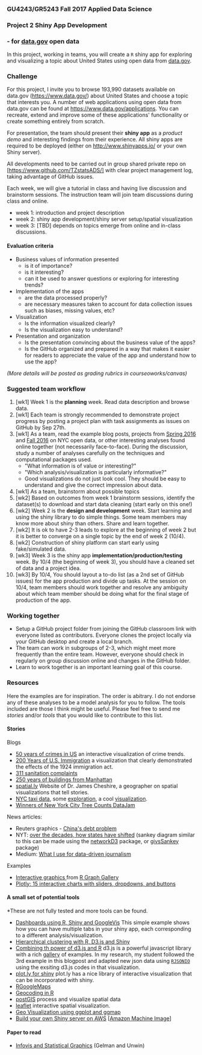 ### GU4243/GR5243 Fall 2017 Applied Data Science
### Project 2 Shiny App Development
### - for [data.gov](https://www.data.gov/) open data

In this project, working in teams, you will create a `R` shiny app for exploring and visualizing a topic about United States using open data from [data.gov](https://www.data.gov/). 

### Challenge
For this project, I invite you to browse 193,990 datasets available on data.gov (https://www.data.gov/) about United States and choose a topic that interests you. A number of web applications using open data from data.gov can be found at <https://www.data.gov/applications>. You can recreate, extend and improve some of these applications' functionality or create something entirely from scratch. 

For presentation, the team should present their **shiny app** as a *product demo* and interesting findings from their experience. All shiny apps are required to be deployed (either on <http://www.shinyapps.io/> or your own Shiny server). 

All developments need to be carried out in group shared private repo on [https://www.github.com/TZstatsADS/] with clear project management log, taking advantage of GitHub issues. 

Each week, we will give a tutorial in class and having live discussion and brainstorm sessions. The instruction team will join team discussions during class and online. 

- week 1: introduction and project description
- week 2: shiny app development/shiny server setup/spatial visualization
- week 3: [TBD] depends on topics emerge from online and in-class discussions.

#### Evaluation criteria 
- Business values of information presented 
	* is it of importance?
	* is it interesting?
	* can it be used to answer questions or exploring for interesting trends?
- Implementation of the apps
	* are the data processed properly?
	* are necessary measures taken to account for data collection issues such as biases, missing values, etc?
- Visualization
	* Is the information visualized clearly?
	* Is the visualization easy to understand?
- Presentation and organization
	* Is the presentation convincing about the business value of the apps?
	* Is the GitHub organized and prepared in a way that makes it easier for readers to appreciate the value of the app and understand how to use the app?

*(More details will be posted as grading rubrics in courseoworks/canvas)*

### Suggested team workflow
1. [wk1] Week 1 is the **planning** week. Read data description and browse data. 
2. [wk1] Each team is strongly recommended to demonstrate project progress by posting a project plan with task assignments as issues on GitHub by Sep 27th. 
3. [wk1] As a team, read the example blog posts, projects from [Spring 2016](http://tzstatsads.github.io//2016/09/21/Spr2016Project2-summary.html) and [Fall 2016](http://tzstatsads.github.io//2016/11/09/Fal-l2016-Project2-Summary.html) on NYC open data, or other interesting analyses found online together (not necessarily face-to-face). During the discussion, study a number of analyses carefully on the techniques and computational packages used.
	 * "What information is of value or interesting?"
     * "Which analysis/visualization is particularly informative?" 
     * Good visualizations do not just look cool. They should be easy to understand and give the correct impression about data. 
4. [wk1] As a team, brainstorm about possible topics 
5. [wk2] Based on outcomes from week 1 brainstorm sessions, identify the dataset(s) to download and start data cleaning (start early on this one!)
6. [wk2] Week 2 is the **design and development** week. Start learning and using the shiny library to do simple things. Some team members may know more about shiny than others. Share and learn together. 
7. [wk2] It is ok to have 2-3 leads to explore  at the beginning of week 2 but it is better to converge on a single topic by the end of week 2 (10/4). 
8. [wk2] Construction of shiny platform can start early using fake/simulated data. 
9. [wk3] Week 3 is the shiny app **implementation/production/testing** week. By 10/4 (the beginning of week 3), you should have a cleaned set of data and a project idea. 
10. [wk3] By 10/4, You should layout a to-do list (as a 2nd set of GitHub issues) for the app production and divide up tasks. At the session on 10/4, team members should work together and resolve any ambiguity about which team member should be doing what for the final stage of production of the app. 

### Working together
- Setup a GitHub project folder from joining the GitHub classroom link with everyone listed as contributors. Everyone clones the project locally via your GitHub desktop and create a local branch. 
- The team can work in subgroups of 2-3, which might meet more frequently than the entire team. However, everyone should check in regularly on group discussion online and changes in the GitHub folder.
- Learn to work together is an important learning goal of this course.   

### Resources
Here the examples are for inspiration. The order is abitrary. I do not endorse any of these analyses to be a model analysis for you to follow. The tools included are those I think might be useful. Please feel free to send me *stories* and/or *tools* that you would like to contribute to this list. 

#### Stories

Blogs

- [50 years of crimes in US](https://public.tableau.com/en-us/s/gallery/50-years-crime-us) an interactive visualization of crime trends. 
- [200 Years of U.S. Immigration](http://insightfulinteraction.com/immigration200years.html) a visualization that clearly demonstrated the effects of the 1924 immigration act. 
- [311 sanitation complaints](http://www.spatialinformationdesignlab.org/projects/civic-data-management-311-sanitation-complaints)
- [250 years of buildings from Manhattan](http://www.gislounge.com/mapping-almost-250-years-buildings-manhattan/)
- [spatial.ly](http://spatial.ly/blog/) Website of Dr. James Cheshire, a geographer on spatial visualizations that tell stories.
- [NYC taxi data](http://www.andresmh.com/nyctaxitrips/), some [exploration](http://hafen.github.io/taxi/#initial-exploration), a cool [visualization](http://nyctaxi.herokuapp.com/).
- [Winners of New York City Tree Counts DataJam](http://treescountdatajam.devpost.com/updates/5503-and-the-winners-are)

News articles:
<ul>
<li>Reuters graphics - <a href="http://fingfx.thomsonreuters.com/gfx/rngs/CHINA-DEBT-GRAPHIC/0100315H2LG/index.html" target="_blank">China's debt problem</a></li>
<li>NYT: <a href="http://www.nytimes.com/interactive/2012/10/15/us/politics/swing-history.html?_r=0" target="_blank">over the decades, how states have shifted</a> (sankey diagram similar to this can be made using the <a href="https://christophergandrud.github.io/networkD3/" target="_blank">networkD3</a> package, or <a href="https://sites.dartmouth.edu/learninganalytics/2016/08/22/analyzing-content-access-to-inform-content-design/" target="_blank">givsSankey</a> package)</li>
<li>Medium: <a href="https://medium.com/@dqn/what-i-use-for-data-driven-journalism-4333364db944#.12xqj44g8" target="_blank">What I use for data-driven journalism</a></li>
</ul><a href="https://medium.com/@dqn/what-i-use-for-data-driven-journalism-4333364db944#.12xqj44g8" target="_blank"></a>

Examples
<ul>
<li><a href="http://www.r-graph-gallery.com/portfolio/interactive-r-graphics/" target="_blank">Interactive graphics </a>from <a href="http://www.r-graph-gallery.com/" target="_blank">R Graph Gallery</a></li>
<li><a href="http://moderndata.plot.ly/15-python-and-r-charts-with-interactive-controls-buttons-dropdowns-and-sliders/ " target="_blank"> Plotly: 15 interactive charts with sliders, dropdowns, and buttons </a></li>
</ul>

#### A small set of potential tools 

*These are not fully tested and more tools can be found.

- [Dashboards using R, Shiny and GoogleVis](http://www.r-bloggers.com/dashboards-in-r-with-shiny-and-googlevis/) This simple example shows how you can have multiple tabs in your shiny app, each corresponding to a different analysis/visualization.
- [Hierarchical clustering with R, D3.js and Shiny](http://www.r-bloggers.com/hierarchical-clustering-with-r-feat-d3-js-and-shiny/)
- [Combining th power of d3.js and R](http://blog.ae.be/combining-the-power-of-r-and-d3-js/) d3.js is a powerful javascript library with a rich [gallery](https://github.com/mbostock/d3/wiki/Gallery) of examples. In my research, my student followed the 3rd example in this blogpost and adapted new json data using [`RJSONIO`](https://cran.r-project.org/web/packages/RJSONIO/index.html) using the exsiting d3.js codes in that visualization. 
- [plot.ly for shiny](https://plot.ly/r/shiny-tutorial/) plot.ly has a nice library of interactive visualization that can be incorporated with shiny.
- [RGoogleMaps](https://cran.r-project.org/web/packages/RgoogleMaps/)
- [Geocoding in R](http://www.rpubs.com/cengel248/177198)
- [postGIS](http://rpubs.com/dgolicher/6373) process and visualize spatial data
- [leaflet](https://rstudio.github.io/leaflet/shiny.html) interactive spatial visualization.
- [Geo Visualization using ggplot and ggmap](https://journal.r-project.org/archive/2013-1/kahle-wickham.pdf)
- [Build your own Shiny server on AWS](https://www.r-bloggers.com/installing-rstudio-shiny-server-on-aws/) [[Amazon Machine Image](http://www.louisaslett.com/RStudio_AMI/)]

#### Paper to read
<ul>
<li><a href="http://www.stat.columbia.edu/~gelman/research/published/vis14.pdf" target="_blank">Infovis and Statistical Graphics</a> (Gelman and Unwin)</li>
</ul>

